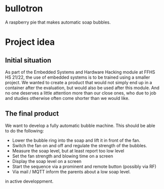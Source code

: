 # bullotron
A raspberry pie that makes automatic soap bubbles.


# Project idea
## Initial situation
As part of the Embedded Systems and Hardware Hacking module at FFHS HS 21/22, the use of embedded systems is to be trained using a smaller project. We wanted to create a product that would not simply end up in a container after the evaluation, but would also be used after this module. And no one deserves a little attention more than our close ones, who due to job and studies otherwise often come shorter than we would like. 

## The final product
We want to develop a fully automatic bubble machine. This should be able to do the following:
- Lower the bubble ring into the soap and lift it in front of the fan.
- Switch the fan on and off and regulate the strength of the bubbles.
- Measure the soap level, but at least report too low level
- Set the fan strength and blowing time on a screen
- Display the soap level on a screen
- Start the sequence via a prominent and remote button (possibly via RF)
- Via mail / MQTT inform the parents about a low soap level.

in active developpment.
